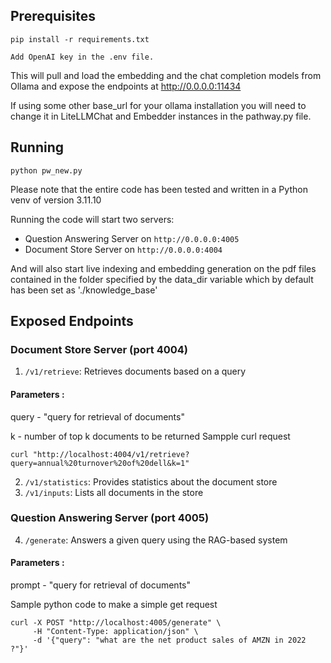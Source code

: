 ## Prerequisites 

```
pip install -r requirements.txt

Add OpenAI key in the .env file.

```
This will pull and load the embedding and the chat completion models from Ollama and expose the endpoints at http://0.0.0.0:11434

If using some other base_url for your ollama installation you will need to change it in LiteLLMChat and Embedder instances in the pathway.py file.

## Running 
```
python pw_new.py
```
Please note that the entire code has been tested and written in a Python venv of version 3.11.10

Running the code will start two servers:
   - Question Answering Server on `http://0.0.0.0:4005`
   - Document Store Server on `http://0.0.0.0:4004`

And will also start live indexing and embedding generation on the pdf files contained in the folder specified by the data_dir variable which by default has been set as  './knowledge_base'

## Exposed Endpoints

### Document Store Server (port 4004)

1. `/v1/retrieve`: Retrieves documents based on a query
#### Parameters :
query - "query for retrieval of documents"

k - number of top k documents to be returned
Sampple curl request 
```
curl "http://localhost:4004/v1/retrieve?query=annual%20turnover%20of%20dell&k=1"
```
2. `/v1/statistics`: Provides statistics about the document store
3. `/v1/inputs`: Lists all documents in the store

### Question Answering Server (port 4005)
4. `/generate`: Answers a given query using the RAG-based system
#### Parameters :
prompt - "query for retrieval of documents"

Sample python code to make a simple get request

```
curl -X POST "http://localhost:4005/generate" \
     -H "Content-Type: application/json" \
     -d '{"query": "what are the net product sales of AMZN in 2022 ?"}'

```
